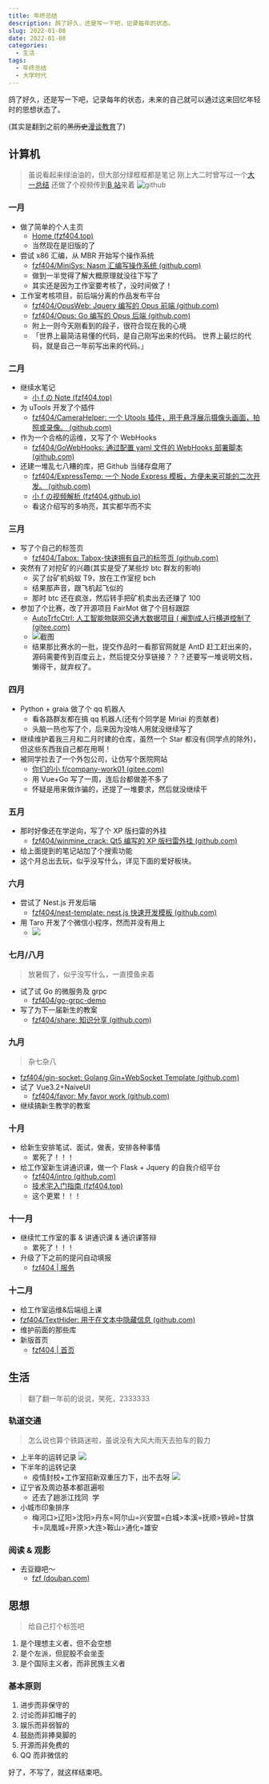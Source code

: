 ```yaml
---
title: 年终总结
description: 鸽了好久，还是写一下吧，记录每年的状态。
slug: 2022-01-08
date: 2022-01-08
categories:
  - 生活
tags:
  - 年终总结
  - 大学时代
---
```


鸽了好久，还是写一下吧，记录每年的状态，未来的自己就可以通过这来回忆年轻时的思想状态了。

(其实是翻到之前的~~黑历史~~[漫谈教育](https://blog.fzf404.top/p/2020-01-19/)了)

## 计算机

> 虽说看起来绿油油的，但大部分绿框框都是笔记
> 刚上大二时曾写过一个[大一总结](https://note.fzf404.top/#/Home/%E5%A4%A7%E4%B8%80%E6%80%BB%E7%BB%93)
> 还做了个视频传到[B 站](https://www.bilibili.com/video/BV1MU4y1A7bJ)来着
> ![github](https://img-1257284600.cos.ap-beijing.myqcloud.com/2021/202201081222056.png)

### 一月

- 做了简单的个人主页
  - [Home (fzf404.top)](https://www.fzf404.top/old/20210105/)
  - 当然现在是旧版的了
- 尝试 x86 汇编，从 MBR 开始写个操作系统
  - [fzf404/MiniSys: Nasm 汇编写操作系统 (github.com)](https://github.com/fzf404/MiniSys)
  - 做到一半觉得了解大概原理就没往下写了
  - 其实还是因为工作室要考核了，没时间做了！
- 工作室考核项目，前后端分离的作品发布平台
  - [fzf404/OpusWeb: Jquery 编写的 Opus 前端 (github.com)](https://github.com/fzf404/OpusWeb)
  - [fzf404/Opus: Go 编写的 Opus 后端 (github.com)](https://github.com/fzf404/Opus)
  - 附上一则今天刚看到的段子，很符合现在我的心境
  - 「世界上最简洁易懂的代码，是自己刚写出来的代码。
    世界上最烂的代码，就是自己一年前写出来的代码。」

### 二月

- 继续水笔记
  - [小 f の Note (fzf404.top)](http://note.fzf404.top/#/)
- 为 uTools 开发了个插件
  - [fzf404/CameraHelper: 一个 Utools 插件，用于悬浮展示摄像头画面，拍照或录像。 (github.com)](https://github.com/fzf404/CameraHelper)
- 作为一个合格的运维，又写了个 WebHooks
  - [fzf404/GoWebHooks: 通过配置 yaml 文件的 WebHooks 部署脚本 (github.com)](https://github.com/fzf404/GoWebHooks)
- 还建一堆乱七八糟的库，把 Github 当储存盘用了
  - [fzf404/ExpressTemp: 一个 Node Express 模板，方便未来可能的二次开发。 (github.com)](https://github.com/fzf404/ExpressTemp)
  - [小 f の视频解析 (fzf404.github.io)](https://fzf404.github.io/video/)
  - 看这介绍写的多响亮，其实都华而不实

### 三月

- 写了个自己的标签页
  - [fzf404/Tabox: Tabox-快速拥有自己的标签页 (github.com)](https://github.com/fzf404/Tabox)
- 突然有了对挖矿的兴趣(其实是受了某些炒 btc 群友的影响)
  - 买了台矿机蚂蚁 T9，放在工作室挖 bch
  - 结果那声音，跟飞机起飞似的
  - 那时 btc 还在疯涨，然后转手把矿机卖出去还赚了 100
- 参加了个比赛，改了开源项目 FairMot 做了个目标跟踪
  - [AutoTrfcCtrl: 人工智能物联网交通大数据项目 ( 阉割成人行横道控制了 (gitee.com)](https://gitee.com/nmdfzf404/auto-trfc-ctrl)
  - ![截图](https://img-1257284600.cos.ap-beijing.myqcloud.com/2021/202109212205534.png)
  - 结果那比赛水的一批，提交作品时一看那官网就是 AntD 赶工赶出来的，源码需要传到百度云上，然后提交分享链接？？？还要写一堆说明文档，懒得干，就弃权了。

### 四月

- Python + graia 做了个 qq 机器人
  - 看各路群友都在搞 qq 机器人(还有个同学是 Miriai 的贡献者)
  - 头脑一热也写了个，后来因为没啥人用就没继续写了
- 继续维护着我三月和二月时建的仓库，虽然一个 Star 都没有(同学点的除外)，但这些东西我自己都在用啊！
- 被同学拉去了一个外包公司，让仿写个医院网站
  - [你们的小 f/company-work01 (gitee.com)](https://gitee.com/nmdfzf404/company-work01)
  - 用 Vue+Go 写了一周，连后台都做差不多了
  - 怀疑是用来做诈骗的，还提了一堆要求，然后就没继续干

### 五月

- 那时好像还在学逆向，写了个 XP 版扫雷的外挂
  - [fzf404/winmine_crack: Qt5 编写的 XP 版扫雷外挂 (github.com)](https://github.com/fzf404/winmine_crack)
- 给上面提到的笔记站加了个搜索功能
- 这个月总出去玩，似乎没写什么，详见下面的爱好板块。

### 六月

- 尝试了 Nest.js 开发后端
  - [fzf404/nest-template: nest.js 快速开发模板 (github.com)](https://github.com/fzf404/nest-template)
- 用 Taro 开发了个微信小程序，然而并没有用上
  - ![](https://img-1257284600.cos.ap-beijing.myqcloud.com/2021/20210602201233.jpg)

### 七月/八月

> 放暑假了，似乎没写什么，一直摸鱼来着

- 试了试 Go 的微服务及 grpc
  - [fzf404/go-grpc-demo](https://github.com/fzf404/go-grpc-demo)
- 写了为下一届新生的教案
  - [fzf404/share: 知识分享 (github.com)](https://github.com/fzf404/share)

### 九月

> 杂七杂八

- [fzf404/gin-socket: Golang Gin+WebSocket Template (github.com)](https://github.com/fzf404/gin-socket)
- 试了 Vue3.2+NaiveUI
  - [fzf404/favor: My favor work (github.com)](https://github.com/fzf404/favor)
- 继续搞新生教学的教案

### 十月

- 给新生安排笔试、面试，做表，安排各种事情
  - 累死了！！！
- 给工作室新生讲通识课，做一个 Flask + Jquery 的自我介绍平台
  - [fzf404/intro (github.com)](https://github.com/fzf404/intro)
  - [技术宅入门指南 (fzf404.top)](http://share.fzf404.top/)
  - 这个更累！！！

### 十一月

- 继续忙工作室的事 & 讲通识课 & 通识课答辩
  - 累死了！！！
- 升级了下之前的提问自动填报
  - [fzf404 | 服务](http://server.fzf404.top/#/)

### 十二月

- 给工作室运维&后端组上课
- [fzf404/TextHider: 用于在文本中隐藏信息 (github.com)](https://github.com/fzf404/TextHider)
- 维护前面的那些库
- 新版首页
  - [fzf404 | 首页](https://www.fzf404.top/)

## 生活

> 翻了翻一年前的说说，笑死，2333333

### 轨道交通

> 怎么说也算个铁路迷啦，虽说没有大风大雨天去拍车的毅力

- 上半年的运转记录
  ![](https://img-1257284600.cos.ap-beijing.myqcloud.com/2021/202201081233849.jpg)
- 下半年的运转记录
  - 疫情封校+工作室招新双重压力下，出不去呀
    ![](https://img-1257284600.cos.ap-beijing.myqcloud.com/2021/202201081223970.jpg)
- 辽宁省及周边基本都逛遍啦
  - 还去了趟浙江找同 ⁤‍⁢‍‌⁤⁡‌⁣‌‌‍‍‍⁡⁤⁢‍‌⁡⁤‍‌⁢‍⁤⁡⁢⁣‍‌⁡⁢‍⁡‌⁢⁣⁤⁢‍⁢⁡⁢‍⁢‌‌⁤ 学
- 小城市印象排序
  - 梅河口>辽阳>沈阳>丹东=阿尔山=兴安盟=白城>本溪=抚顺>铁岭=甘旗卡=凤凰城=开原>大连>鞍山>通化=雄安

### 阅读 & 观影

- 去豆瓣吧～
  - [fzf (douban.com)](https://www.douban.com/people/169857273/?_i=1613894gwQudO7)

## 思想

> 给自己打个标签吧

1. 是个理想主义者，但不会空想
2. 是个左派，但屁股不会坐歪
3. 是个国际主义者，而非民族主义者

### 基本原则

1. 进步而非保守的
2. 讨论而非扣帽子的
3. 娱乐而非弱智的
4. 鼓励而非捧臭脚的
5. 开源而非免费的
6. QQ 而非微信的

好了，不写了，就这样结束吧。
